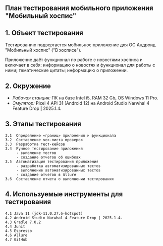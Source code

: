 ## План тестирования мобильного приложения "Мобильный хоспис"

## 1. Объект тестирования

Тестированию подвергается мобильное приложение для ОС Андроид "Мобильный хоспис" ("В хосписе").

Приложение даёт функционал по работе с новостями хосписа и включает в себя:
информацию о новостях и функционал для работы с ними;
тематические цитаты;
информацию о приложении.

## 2. Окружение

* _Рабочая станция:_ ПК на базе Intel i5, RAM 32 Gb, OS Windows 11 Pro.
* _Эмулятор:_ Pixel 4 API 31 (Android 12) на Android Studio Narwhal 4 Feature Drop | 2025.1.4.

## 3. Этапы тестирования

    3.1  Определение «границ» приложения и функционала
    3.2  Составление чек-листа проверок
    3.3  Разработка тест-кейсов
    3.4  Ручное тестирование приложения
         - выполение тестов
         - создание отчетов об ошибках 
    3.5  Автоматизация тестирования приложения
         - разработка автоматизированных тестов
         - выполнение автоматизированных тестов
         - создание отчетов в Allure
    3.6  Составление отчета о выполнении тестирования 

## 4. Используемые инструменты для тестирования

    4.1 Java 11 (jdk-11.0.27.6-hotspot)
    4.2 Android Studio Narwhal 4 Feature Drop | 2025.1.4.
    4.3 Gradle 7.0.2
    4.4 Junit
    4.5 Espresso
    4.6 Allure
    4.7 GitHub